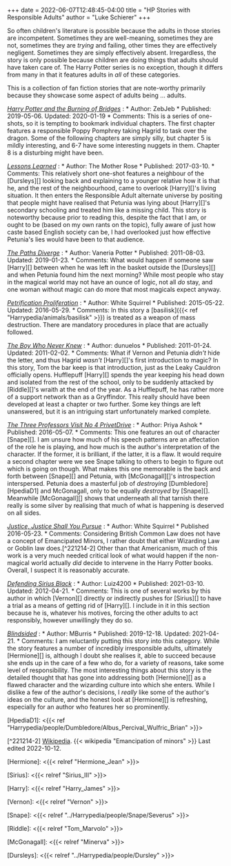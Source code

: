 +++
date = 2022-06-07T12:48:45-04:00
title = "HP Stories with Responsible Adults"
author = "Luke Schierer"
+++

So often children's literature is possible because the adults in those stories
are incompetent.  Sometimes they are well-meaning, sometimes they are not,
sometimes they are *trying* and failing, other times they are effectively
negligent.  Sometimes they are simply effectively absent.  Irregardless, the
story is only possible because children are doing things that adults should
have taken care of.  The Harry Potter series is no exception, though it differs
from many in that it features adults in *all* of these categories.  

This is a collection of fan fiction stories that are note-worthy primarily
because they showcase some aspect of adults being … adults. 

_[Harry Potter and the Burning of Bridges](https://www.fanfiction.net/s/13279982)_
:   * Author: ZebJeb
    * Published: 2019-05-06. Updated: 2020-01-19
    * Comments:  This is a series of one-shots, so it is tempting to bookmark
      individual chapters.  The first chapter features a responsible Poppy
      Pomphrey taking Hagrid to task over the dragon.  Some of the following
      chapters are simply silly, but chapter 5 is mildly interesting, and 6-7
      have some interesting nuggets in them.  Chapter 8 is a disturbing might
      have been. 

_[Lessons Learned](https://www.fanfiction.net/s/12399401)_
:   * Author: The Mother Rose
    * Published: 2017-03-10.
    * Comments: This relatively short one-shot features a neighbour of the
      [Dursleys][] looking back and explaining to a younger relative how it is
      that he, and the rest of the neighbourhood, came to overlook [Harry][]'s
      living situation.  It then enters the Responsible Adult alternate universe
      by positing that people might have realised that Petunia was lying about
      [Harry][]'s secondary schooling and treated him like a missing child.
      This story is noteworthy because prior to reading this, despite the fact
      that I am, or ought to be (based on my own rants on the topic), fully
      aware of just how caste based English society can be, I had overlooked
      just how effective Petunia's lies would have been to that audience. 

_[The Paths Diverge](https://www.fanfiction.net/s/7247199)_
:   * Author: Vaneria Potter
    * Published: 2011-08-03. Updated: 2019-01-23.
    * Comments: What would happen if someone saw [Harry][] between when he was
      left in the basket outside the [Dursleys][] and when Petunia found him the
      next morning?  While most people who stay in the magical world may not
      have an ounce of logic, not all *do* stay, and one woman without magic can
      do more that most magicals expect anyway. 

_[Petrification Proliferation](https://www.fanfiction.net/s/11265467)_
:   * Author: White Squirrel
    * Published: 2015-05-22. Updated: 2016-05-29.
    * Comments: In this story a [basilisk]({{< ref "Harrypedia/animals/basilisk" >}}) 
      is treated as a weapon of mass destruction.  There are mandatory
      procedures in place that are actually followed.  

_[The Boy Who Never Knew](https://www.fanfiction.net/s/6681967)_
:   * Author: dunuelos
    * Published: 2011-01-24. Updated: 2011-02-02.
    * Comments: What if Vernon and Petunia *didn't* hide the letter, and thus
      Hagrid *wasn't* [Harry][]'s first introduction to magic?  In this story,
      Tom the bar keep is that introduction, just as the Leaky Cauldron
      officially opens.  Hufflepuff [Harry][] spends the year keeping his head
      down and isolated from the rest of the school, only to be suddenly
      attacked by [Riddle][]'s wraith at the end of the year.  As a Hufflepuff,
      he has rather more of a support network than as a Gryffindor.  This really
      should have been developed at least a chapter or two further.  Some key
      things are left unanswered, but it is an intriguing start unfortunately
      marked complete.

_[The Three Professors Visit No 4 PrivetDrive](https://www.fanfiction.net/s/11934019)_
:   * Author: Priya Ashok
    * Published: 2016-05-07.
    * Comments: This one features an out of character [Snape][].  I am unsure
      how much of his speech patterns are an affectation of the role he is
      playing, and how much is the author's interpretation of the character.  If
      the former, it is brilliant, if the latter, it is a flaw.  It would
      require a second chapter were we see Snape talking to others to begin to
      figure out which is going on though.  What makes this one memorable is the
      back and forth between [Snape][] and Petunia, with [McGonagall][]'s
      introspection interspersed.  Petunia does a masterful job of *destroying*
      [Dumbledore][HpediaD1] and McGonagall, only to be equally *destroyed* by
      [Snape][].  Meanwhile [McGonagall][] shows that underneath all that
      tarnish there really is some silver by realising that much of what is
      happening is deserved on all sides.  

_[Justice, Justice Shall You Pursue](https://www.fanfiction.net/s/11961978)_
:     * Author: White Squirrel
      * Published 2016-05-23. 
      * Comments: Considering British Common Law does not have a concept of
        Emancipated Minors, I rather doubt that either Wizarding Law or Goblin
        law does.[^221214-2]  Other than that Americanism, much of this work is
        a very much needed critical look of what would happen if the non-magical
        world actually *did* decide to intervene in the Harry Potter books.
        Overall, I suspect it is reasonably accurate. 

_[Defending Sirius Black](https://www.fanfiction.net/s/7911105/)_
:     * Author: Luiz4200
      * Published: 2021-03-10. Updated: 2012-04-21.
      * Comments: This is one of several works by this author in which [Vernon][]
        directly or indirectly pushes for [Sirius][] to have a trial as a means
        of getting rid of [Harry][].  I include in it in this section because
        he is, whatever his motives, forcing the other adults to act
        responsibly, however unwillingly they do so.

_[Blindsided](https://www.fanfiction.net/s/13455367)_
:     * Author: MBurris
      * Published: 2019-12-18. Updated: 2021-04-21.
      * Comments: I am reluctantly putting this story into this category.  While
        the story features a number of incredibly irresponsible adults,
        ultimately [Hermione][] is, although I doubt she realises it, able to
        succeed because she ends up in the care of a few who do, for a variety
        of reasons, take some level of responsibility.  The most interesting
        things about this story is the detailed thought that has gone into
        addressing both [Hermione][] as a flawed character and the wizarding
        culture into which she enters.  While I dislike a few of the author's
        decisions, I *really* like some of the author's ideas on the culture,
        and the honest look at [Hermione][] is refreshing, especially for an
        author who features her so prominently. 

[HpediaD1]: <{{< ref "Harrypedia/people/Dumbledore/Albus_Percival_Wulfric_Brian" >}}>

[^221214-2] [Wikipedia](https://wikipedia.org).  {{< wikipedia "Emancipation of minors" >}} Last edited 2022-10-12.

[Hermione]: <{{< relref "Hermione_Jean" >}}>

[Sirius]: <{{< relref "Sirius_III" >}}>

[Harry]: <{{< relref "Harry_James" >}}>

[Vernon]: <{{< relref "Vernon" >}}>

[Snape]: <{{< relref "../Harrypedia/people/Snape/Severus" >}}>

[Riddle]: <{{< relref "Tom_Marvolo" >}}>

[McGonagall]: <{{< relref "Minerva" >}}>

[Dursleys]: <{{< relref "../Harrypedia/people/Dursley" >}}>

